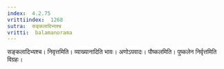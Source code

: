 ```yaml
---
index:  4.2.75
vrittiindex:  1268
sutra:  सङ्कलादिभ्यश्च
vritti:  balamanorama 
---
```


सङ्कलादिभ्यश्च। निवृत्तमिति। व्याख्यानादिति भावः। अणोऽपवादः। पौष्कलमिति। पुष्कलेन निर्वृत्तमिति विग्रहः।

